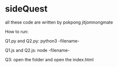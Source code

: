 # sideQuest

all these code are written by pokpong jitjomnongmate

How to run:

Q1.py and Q2.py:
python3 -filename-

Q1.js and Q2.js:
node -filename-

Q3:
open the folder and open the index.html
